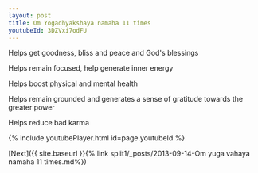 ```yaml
---
layout: post
title: Om Yogadhyakshaya namaha 11 times
youtubeId: 3DZVxi7odFU
---
```

 
 
Helps get goodness, bliss and peace and God's blessings
 
Helps remain focused, help generate inner energy 
 
Helps boost physical and mental health 
 
Helps remain grounded and generates a sense of gratitude towards the greater power 
 
Helps reduce bad karma
 
 
 
 


{% include youtubePlayer.html id=page.youtubeId %}
 
[Next]({{ site.baseurl }}{% link  split1/_posts/2013-09-14-Om yuga vahaya namaha 11 times.md%})
 

